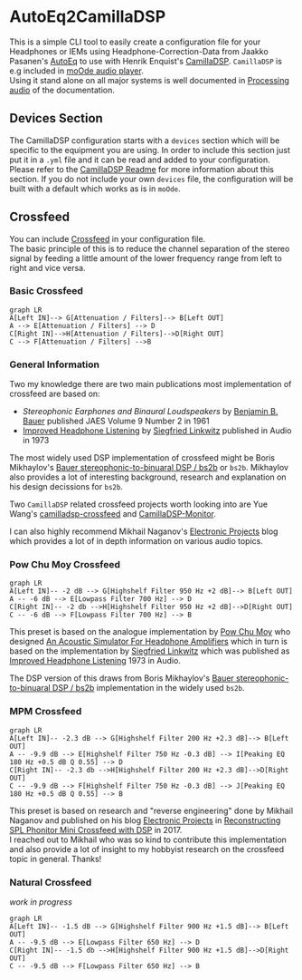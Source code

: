 # AutoEq2CamillaDSP

This is a simple CLI tool to easily create a configuration file for your Headphones or IEMs using Headphone-Correction-Data from Jaakko Pasanen's [AutoEq](https://github.com/jaakkopasanen/AutoEq) to use with Henrik Enquist's [CamillaDSP](https://github.com/HEnquist/camilladsp). `CamillaDSP` is e.g included in [moOde audio player](https://github.com/moode-player/moode).  
Using it stand alone on all major systems is well documented in [Processing audio](https://github.com/HEnquist/camilladsp#processing-audio) of the documentation.

## Devices Section
The CamillaDSP configuration starts with a `devices` section which will be specific to the equipment you are using. In order to include this section just put it in a `.yml` file and it can be read and added to your configuration.  
Please refer to the [CamillaDSP Readme](https://github.com/HEnquist/camilladsp#configuration) for more information about this section.
If you do not include your own `devices` file, the configuration will be built with a default which works as is in `moOde`.

## Crossfeed
You can include [Crossfeed](https://en.wikipedia.org/wiki/Crossfeed) in your configuration file.  
The basic principle of this is to reduce the channel separation of the stereo signal by feeding a little amount of the lower frequency range from left to right and vice versa.  

### Basic Crossfeed
```mermaid
graph LR
A[Left IN]--> G[Attenuation / Filters]--> B[Left OUT]
A --> E[Attenuation / Filters] --> D
C[Right IN]-->H[Attenuation / Filters]-->D[Right OUT]
C --> F[Attenuation / Filters] -->B
```

### General Information
Two my knowledge there are two main publications most implementation of crossfeed are based on:  
- *Stereophonic Earphones and Binaural Loudspeakers* by [Benjamin B. Bauer](https://en.wikipedia.org/wiki/Benjamin_Bauer) published JAES Volume 9 Number 2 in 1961
- [Improved Headphone Listening](https://www.linkwitzlab.com/headphone-xfeed.htm) by [Siegfried Linkwitz](https://en.wikipedia.org/wiki/Siegfried_Linkwitz) published in Audio in 1973  

The most widely used DSP implementation of crossfeed might be Boris Mikhaylov's [Bauer stereophonic-to-binuaral DSP / bs2b](http://bs2b.sourceforge.net) or `bs2b`. Mikhaylov also provides a lot of interesting background, research and explanation on his design decissions for `bs2b`.

Two `CamillaDSP` related crossfeed projects worth looking into are Yue Wang's [camilladsp-crossfeed](https://github.com/Wang-Yue/camilladsp-crossfeed) and [CamillaDSP-Monitor](https://github.com/Wang-Yue/CamillaDSP-Monitor).

I can also highly recommend Mikhail Naganov's [Electronic Projects](https://melp242.blogspot.com/) blog which provides a lot of in depth information on various audio topics.

### Pow Chu Moy Crossfeed
```mermaid
graph LR
A[Left IN]-- -2 dB --> G[Highshelf Filter 950 Hz +2 dB]--> B[Left OUT]
A -- -6 dB --> E[Lowpass Filter 700 Hz] --> D
C[Right IN]-- -2 db -->H[Highshelf Filter 950 Hz +2 dB]-->D[Right OUT]
C -- -6 dB --> F[Lowpass Filter 700 Hz] --> B
```

This preset is based on the analogue implementation by [Pow Chu Moy](https://jourshifi.wordpress.com/2016/03/17/the-hero-of-diy-audio-pow-chu-moy/) who designed [An Acoustic Simulator For Headphone Amplifiers](https://headwizememorial.wordpress.com/2018/03/09/an-acoustic-simulator-for-headphone-amplifiers/) which in turn is based on the implementation by [Siegfried Linkwitz](https://en.wikipedia.org/wiki/Siegfried_Linkwitz) which was published as [Improved Headphone Listening](https://www.linkwitzlab.com/headphone-xfeed.htm) 1973 in Audio.  

The DSP version of this draws from Boris Mikhaylov's [Bauer stereophonic-to-binuaral DSP / bs2b](http://bs2b.sourceforge.net) implementation in the widely used `bs2b`.  

### MPM Crossfeed
```mermaid
graph LR
A[Left IN]-- -2.3 dB --> G[Highshelf Filter 200 Hz +2.3 dB]--> B[Left OUT]
A -- -9.9 dB --> E[Highshelf Filter 750 Hz -0.3 dB] --> I[Peaking EQ 180 Hz +0.5 dB Q 0.55] --> D 
C[Right IN]-- -2.3 db -->H[Highshelf Filter 200 Hz +2.3 dB]-->D[Right OUT]
C -- -9.9 dB --> F[Highshelf Filter 750 Hz -0.3 dB] --> J[Peaking EQ 180 Hz +0.5 dB Q 0.55] --> B
```

This preset is based on research and "reverse engineering" done by Mikhail Naganov and published on his blog [Electronic Projects](https://melp242.blogspot.com/) in [Reconstructing SPL Phonitor Mini Crossfeed with DSP](https://melp242.blogspot.com/2017/01/reconstructing-spl-phonitor-mini.html) in 2017.  
I reached out to Mikhail who was so kind to contribute this implementation and also provide a lot of insight to my hobbyist research on the crossfeed topic in general. Thanks! 

### Natural Crossfeed

*work in progress*
```mermaid
graph LR
A[Left IN]-- -1.5 dB --> G[Highshelf Filter 900 Hz +1.5 dB]--> B[Left OUT]
A -- -9.5 dB --> E[Lowpass Filter 650 Hz] --> D
C[Right IN]-- -1.5 db -->H[Highshelf Filter 900 Hz +1.5 dB]-->D[Right OUT]
C -- -9.5 dB --> F[Lowpass Filter 650 Hz] --> B
```



